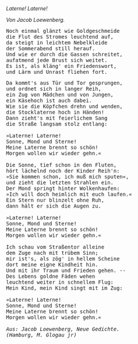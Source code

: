 <h><em>Laterne! Laterne!</em></h>

<h><em>Von Jacob Loewenberg.</em></h>

<pre>Noch einmal glänzt wie Goldgeschmeide
die Flut des Stromes leuchtend auf,
da steigt in leichtem Nebelkleide
der Sommerabend still herauf.
Und wie er durch die Gassen schreitet,
aufatmend jede Brust sich weitet.
Es ist, als kläng' ein Friedenswort,
und Lärm und Unrast fliehen fort.</pre> 
<pre>
Da kommt's aus Tür und Tor gesprungen,
und ordnet sich in langer Reih,
ein Zug von Mädchen und von Jungen,
ein Käsehoch ist auch dabei.
Wie sie die Köpfchen drehn und wenden,
die Stocklaterne hoch in Händen!
Dann zieht's mit feierlichem Sang
die Straße langsam stolz entlang:

»Laterne! Laterne!
Sonne, Mond und Sterne!
Meine Laterne brennt so schön!
Morgen wollen wir wieder gehn.«

Die Sonne, tief schon in den Fluten,
hört lächelnd noch der Kinder Reih'n:
»Sie kommen schon, ich muß mich sputen«,
und zieht die letzten Strahlen ein.
Der Mond springt hinter Wolkenhaufen:
»Ich will doch heimlich mit euch laufen.«
Ein Stern nur blinzelt ohne Ruh,
dann hält er sich die Augen zu.

»Laterne! Laterne!
Sonne, Mond und Sterne!
Meine Laterne brennt so schön!
Morgen wollen wir wieder gehn.«

Ich schau vom Straßentor alleine
dem Zuge nach mit trübem Sinn;
mir ist's, als zög' in hellem Scheine
dort meine eigne Kindheit hin.
Und mit ihr Traum und Frieden gehen. --
Des Lebens goldne Fäden wehen
leuchtend weiter in schnellem Flug:
Mein Kind, mein Kind singt mit im Zug:

»Laterne! Laterne!
Sonne, Mond und Sterne!
Meine Laterne brennt so schön!
Morgen wollen wir wieder gehn.«

<em>Aus: Jacob Loewenberg, Neue Gedichte.
(Hamburg, M. Glogau jr)</em></pre>

